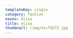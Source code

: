 ```yaml
---
templateKey: single
category: fashion
nazev: elisa
title: elisa
thumbnail: /img/dscf9272.jpg
---
```


